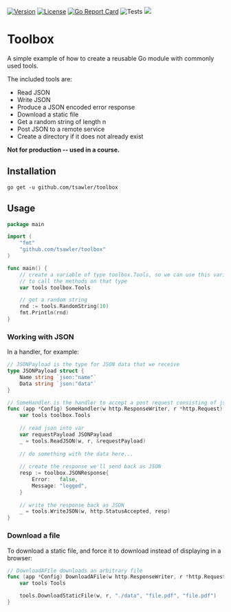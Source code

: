 [![Version](https://img.shields.io/badge/goversion-1.18.x-blue.svg)](https://golang.org)
[![License](http://img.shields.io/badge/license-mit-blue.svg?style=flat-square)](https://raw.githubusercontent.com/tsawler/goblender/master/LICENSE)
[![Go Report Card](https://goreportcard.com/badge/github.com/tsawler/toolbox)](https://goreportcard.com/report/github.com/tsawler/toolbox)
![Tests](https://github.com/tsawler/toolbox/actions/workflows/tests.yml/badge.svg)
<a href="https://pkg.go.dev/github.com/tsawler/toolbox"><img src="https://img.shields.io/badge/godoc-reference-%23007d9c.svg"></a>
# Toolbox

A simple example of how to create a reusable Go module with commonly used tools.

The included tools are:

- Read JSON
- Write JSON
- Produce a JSON encoded error response
- Download a static file
- Get a random string of length n
- Post JSON to a remote service 
- Create a directory if it does not already exist

**Not for production -- used in a course.**

## Installation

`go get -u github.com/tsawler/toolbox`

## Usage

```go
package main

import (
	"fmt"
	"github.com/tsawler/toolbox"
)

func main() {
	// create a variable of type toolbox.Tools, so we can use this variable
	// to call the methods on that type
	var tools toolbox.Tools

	// get a random string
	rnd := tools.RandomString(10)
	fmt.Println(rnd)
}
```

### Working with JSON

In a handler, for example:

```go
// JSONPayload is the type for JSON data that we receive
type JSONPayload struct {
    Name string `json:"name"`
    Data string `json:"data"`
}

// SomeHandler is the handler to accept a post request consisting of json payload
func (app *Config) SomeHandler(w http.ResponseWriter, r *http.Request) {
    var tools toolbox.Tools
    
    // read json into var
    var requestPayload JSONPayload
    _ = tools.ReadJSON(w, r, &requestPayload)
	
	// do something with the data here...
    
    // create the response we'll send back as JSON
    resp := toolbox.JSONResponse{
        Error:   false,
        Message: "logged",
    }
    
    // write the response back as JSON
    _ = tools.WriteJSON(w, http.StatusAccepted, resp)
}
```

### Download a file

To download a static file, and force it to download instead of displaying
in a browser:

```go
// DownloadAFile downloads an arbitrary file
func (app *Config) DownloadAFile(w http.ResponseWriter, r *http.Request) {
    var tools Tools

    tools.DownloadStaticFile(w, r, "./data", "file.pdf", "file.pdf")
}
```
